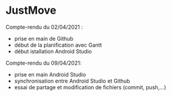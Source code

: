 # JustMove

Compte-rendu du 02/04/2021 :
- prise en main de Github 
- début de la planification avec Gantt
- début istallation Android Studio

Compte-rendu du 09/04/2021:
- prise en main Android Studio
- synchronisation entre Android Studio et Github
- essai de partage et modification de fichiers (commit, push,...)

